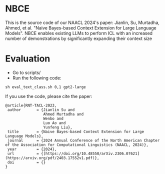  
 # NBCE 
 
 This is the source code of our NAACL 2024's paper: Jianlin, Su, Murtadha, Ahmed, et al. "Naive Bayes-based Context Extension for Large Language Models". 
 NBCE enables existing LLMs to perform ICL with an increased number of demonstrations by significantly expanding their context size

# Evaluation

*  Go to scripts/         
*  Run the following code:
```
sh eval_text_class.sh 0,1 gpt2-large
```


If you use the code,  please cite the paper: 
 ```
@article{RNT-TACL-2023,
  author       = {Jianlin Su and
                  Ahmed Murtadha and               
                  Wenbo and
                  Luo Ao and
                  Yunfeng Liu},
  title        = {Naive Bayes-based Context Extension for Large Language Models},
  journal      = {2024 Annual Conference of the North American Chapter of the Association for Computational Linguistics (NAACL, 2024)},
  year         = {2024},
  url          = {[https://doi.org/10.48550/arXiv.2306.07621](https://arxiv.org/pdf/2403.17552v1.pdf)},
  doi          = {}
}
```
 

